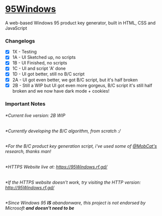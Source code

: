 # [95Windows](https://95Windows.rf.gd/)
A web-based Windows 95 product key generator, built in HTML, CSS and JavaScript
### Changelogs
- [x] 1X - Testing
- [x] 1A - UI Sketched up, no scripts
- [x] 1B - UI Finished, no scripts
- [x] 1C - UI and script 'A' done
- [x] 1D - UI got better, still no B/C script
- [x] 2A - UI got even better, we got B/C script, but it's half broken
- [x] 2B - Still a WIP but UI got even more gorgeus, B/C script it's still half broken and we now have dark mode + cookies!
### Important Notes
###### *Current live version: 2B WIP
###### *Currently developing the B/C algorithm, from scratch :/
###### *For the B/C product key generation script, i've used some of [@MobCat's](https://github.com/MobCat) research, thanks man!
###### *HTTPS Website live at: https://95Windows.rf.gd/
###### *If the HTTPS website doesn't work, try visiting the HTTP version: http://95Windows.rf.gd/
###### *Since Windows 95 ****IS**** abandonware, this project is not endorsed by Microsoft **and doesn't need to be**
